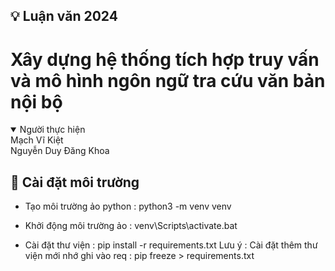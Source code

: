 ## 💡 Luận văn 2024
# Xây dựng hệ thống tích hợp truy vấn và mô hình ngôn ngữ tra cứu văn bản nội bộ

<details open>
<summary></b> Người thực hiện </b></summary>
<div>   Mạch Vĩ Kiệt</div>
<div>  Nguyễn Duy Đăng Khoa </div>
</details>

## 🔧 Cài đặt môi trường
- Tạo môi trường ảo python : python3 -m venv venv
- Khởi động môi trường ảo : venv\Scripts\activate.bat

- Cài đặt thư viện : pip install -r requirements.txt
Lưu ý : Cài đặt thêm thư viện mới nhớ ghi vào req : pip freeze > requirements.txt
